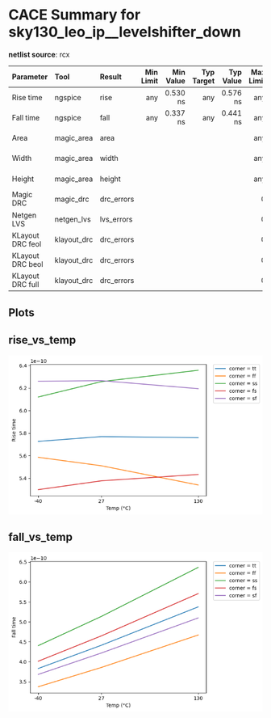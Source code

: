 
# CACE Summary for sky130_leo_ip__levelshifter_down

**netlist source**: rcx

|      Parameter       |         Tool         |     Result      | Min Limit  |  Min Value   | Typ Target |  Typ Value   | Max Limit  |  Max Value   |  Status  |
| :------------------- | :------------------- | :-------------- | ---------: | -----------: | ---------: | -----------: | ---------: | -----------: | :------: |
| Rise time            | ngspice              | rise                 |             any |   0.530 ns |          any |   0.576 ns |          any |   0.636 ns |   Pass ✅    |
| Fall time            | ngspice              | fall                 |             any |   0.337 ns |          any |   0.441 ns |          any |   0.637 ns |   Pass ✅    |
| Area                 | magic_area           | area                 |               ​ |          ​ |            ​ |          ​ |          any | 25.379 µm² |   Pass ✅    |
| Width                | magic_area           | width                |               ​ |          ​ |            ​ |          ​ |          any |   7.210 µm |   Pass ✅    |
| Height               | magic_area           | height               |               ​ |          ​ |            ​ |          ​ |          any |   3.520 µm |   Pass ✅    |
| Magic DRC            | magic_drc            | drc_errors           |               ​ |          ​ |            ​ |          ​ |            0 |          0 |   Pass ✅    |
| Netgen LVS           | netgen_lvs           | lvs_errors           |               ​ |          ​ |            ​ |          ​ |            0 |          0 |   Pass ✅    |
| KLayout DRC feol     | klayout_drc          | drc_errors           |               ​ |          ​ |            ​ |          ​ |            0 |          0 |   Pass ✅    |
| KLayout DRC beol     | klayout_drc          | drc_errors           |               ​ |          ​ |            ​ |          ​ |            0 |          0 |   Pass ✅    |
| KLayout DRC full     | klayout_drc          | drc_errors           |               ​ |          ​ |            ​ |          ​ |            0 |          0 |   Pass ✅    |


## Plots

## rise_vs_temp

![rise_vs_temp](./sky130_leo_ip__levelshifter_down/rcx/rise_vs_temp.png)

## fall_vs_temp

![fall_vs_temp](./sky130_leo_ip__levelshifter_down/rcx/fall_vs_temp.png)
